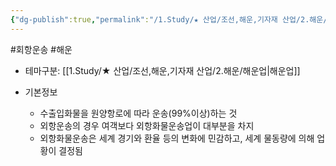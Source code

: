 ```yaml
---
{"dg-publish":true,"permalink":"/1.Study/★ 산업/조선,해운,기자재 산업/2.해운/INFO_해운/외항운송/","created":"2024-11-20T21:02:29.344+09:00","updated":"2025-06-26T17:03:34.125+09:00"}
---
```


#회항운송 #해운

- 테마구분: [[1.Study/★ 산업/조선,해운,기자재 산업/2.해운/해운업\|해운업]]

- 기본정보
	- 수출입화물을 원양항로에 따라 운송(99%이상)하는 것
	- 외항운송의 경우 여객보다 외항화물운송업이 대부분을 차지
	- 외항화물운송은 세계 경기와 환율 등의 변화에 민감하고, 세계 물동량에 의해 업황이 결정됨